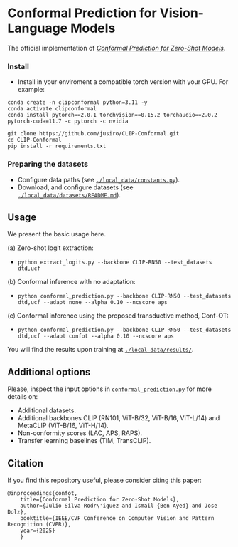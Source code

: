 # Conformal Prediction for Vision-Language Models
The official implementation of [*Conformal Prediction for Zero-Shot Models*]().<br/>


### Install

* Install in your enviroment a compatible torch version with your GPU. For example:
```
conda create -n clipconformal python=3.11 -y
conda activate clipconformal
conda install pytorch==2.0.1 torchvision==0.15.2 torchaudio==2.0.2 pytorch-cuda=11.7 -c pytorch -c nvidia
```

```
git clone https://github.com/jusiro/CLIP-Conformal.git
cd CLIP-Conformal
pip install -r requirements.txt
```

### Preparing the datasets
- Configure data paths (see [`./local_data/constants.py`](./local_data/constants.py)).
- Download, and configure datasets (see [`./local_data/datasets/README.md`](./local_data/datasets/README.md)).

## Usage
We present the basic usage here.

(a) Zero-shot logit extraction:
- `python extract_logits.py --backbone CLIP-RN50 --test_datasets dtd,ucf`

(b) Conformal inference with no adaptation:
- `python conformal_prediction.py --backbone CLIP-RN50 --test_datasets dtd,ucf --adapt none --alpha 0.10 --ncscore aps`

(c) Conformal inference using the proposed transductive method, Conf-OT:
- `python conformal_prediction.py --backbone CLIP-RN50 --test_datasets dtd,ucf --adapt confot --alpha 0.10 --ncscore aps`

You will find the results upon training at [`./local_data/results/`](./local_data/results/).

## Additional options

Please, inspect the input options in [`conformal_prediction.py`](conformal_prediction.py) for more details on:
- Additional datasets.
- Additional backbones CLIP (RN101, ViT-B/32, ViT-B/16, ViT-L/14) and MetaCLIP (ViT-B/16, ViT-H/14).
- Non-conformity scores (LAC, APS, RAPS).
- Transfer learning baselines (TIM, TransCLIP).


## Citation

If you find this repository useful, please consider citing this paper:
```
@inproceedings{confot,
    title={Conformal Prediction for Zero-Shot Models},
    author={Julio Silva-Rodr\'iguez and Ismail {Ben Ayed} and Jose Dolz},
    booktitle={IEEE/CVF Conference on Computer Vision and Pattern Recognition (CVPR)},
    year={2025}
    }
```